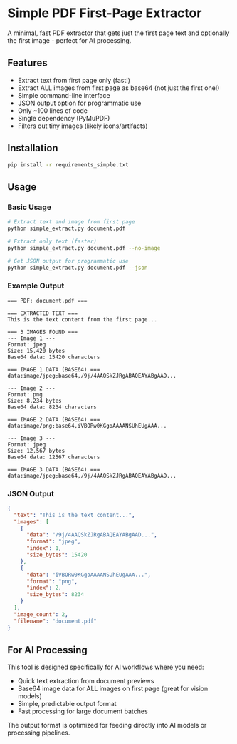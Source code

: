 # Simple PDF First-Page Extractor

A minimal, fast PDF extractor that gets just the first page text and optionally the first image - perfect for AI processing.

## Features

- Extract text from first page only (fast!)
- Extract ALL images from first page as base64 (not just the first one!)
- Simple command-line interface
- JSON output option for programmatic use
- Only ~100 lines of code
- Single dependency (PyMuPDF)
- Filters out tiny images (likely icons/artifacts)

## Installation

```bash
pip install -r requirements_simple.txt
```

## Usage

### Basic Usage
```bash
# Extract text and image from first page
python simple_extract.py document.pdf

# Extract only text (faster)
python simple_extract.py document.pdf --no-image

# Get JSON output for programmatic use
python simple_extract.py document.pdf --json
```

### Example Output

```
=== PDF: document.pdf ===

=== EXTRACTED TEXT ===
This is the text content from the first page...

=== 3 IMAGES FOUND ===
--- Image 1 ---
Format: jpeg
Size: 15,420 bytes
Base64 data: 15420 characters

=== IMAGE 1 DATA (BASE64) ===
data:image/jpeg;base64,/9j/4AAQSkZJRgABAQEAYABgAAD...

--- Image 2 ---
Format: png
Size: 8,234 bytes
Base64 data: 8234 characters

=== IMAGE 2 DATA (BASE64) ===
data:image/png;base64,iVBORw0KGgoAAAANSUhEUgAAA...

--- Image 3 ---
Format: jpeg
Size: 12,567 bytes
Base64 data: 12567 characters

=== IMAGE 3 DATA (BASE64) ===
data:image/jpeg;base64,/9j/4AAQSkZJRgABAQEAYABgAAD...
```

### JSON Output
```json
{
  "text": "This is the text content...",
  "images": [
    {
      "data": "/9j/4AAQSkZJRgABAQEAYABgAAD...",
      "format": "jpeg",
      "index": 1,
      "size_bytes": 15420
    },
    {
      "data": "iVBORw0KGgoAAAANSUhEUgAAA...",
      "format": "png", 
      "index": 2,
      "size_bytes": 8234
    }
  ],
  "image_count": 2,
  "filename": "document.pdf"
}
```
## For AI Processing

This tool is designed specifically for AI workflows where you need:

- Quick text extraction from document previews
- Base64 image data for ALL images on first page (great for vision models)
- Simple, predictable output format
- Fast processing for large document batches

The output format is optimized for feeding directly into AI models or processing pipelines.
